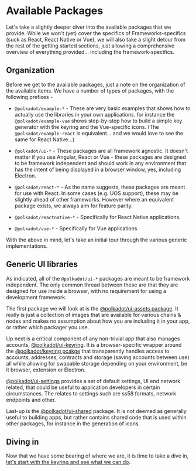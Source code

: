 # Available Packages

Let's take a slightly deeper diver into the available packages that we provide. While we won't (yet) cover the specifics of Frameworks-specifics (suck as React, React Native or Vue), we will also take a slight detour from the rest of the  getting started sections, just allowing a comprehensive overview of everything provided... including the framework-specifics.

## Organization

Before we get to the available packages, just a note on the organization of the available items. We have a number of types of packages, with the following prefixes -

- `@polkadot/example-*` - These are very basic examples that shows how to actually use the libraries in your own applications. for instance the `@polkadot/example-vue` shows step-by-step how to build a simple key generator with the keyring and the Vue-specific icons. (The `@polkadot/example-react` is equivalent... and we would love to see the same for React Native...)

- `@polkadot/ui-*` - These packages are all framework agnostic. It doesn't matter if you use Angular, React or Vue - these packages are designed to be framework independent and should work in any environment that has the intent of being displayed in a browser window, yes, including Electron.

- `@polkadot/react-*` - As the name suggests, these packages are meant for use with React. In some cases (e.g. UOS support), these may be slightly ahead of other frameworks. However where an equivalent package exists, we always aim for feature parity.

- `@polkadot/reactnative-*` - Specifically for React Native applications.

- `@polkadot/vue-*` - Specifically for Vue applications.

With the above in mind, let's take an initial tour through the various generic implementations.

##  Generic UI libraries

As indicated, all of the `@polkadot/ui-*` packages are meant to be framework independent. The only common thread between these are that they are designed for use inside a browser, with no requirement for using a development framework.

The first package we will look at is the [@polkadot/ui-assets package](https://www.npmjs.com/package/@polkadot/ui-assets). It really is just a collection of images that are available for various chains & nodes and makes no assumption about how you are including it in your app, or rather which packager you use.

Up next is a critical component of any non-trivial app that also manages accounts, [@polkadot/ui-keyring](https://www.npmjs.com/package/@polkadot/ui-keyring). It is a browser-specific wrapper around the [@polkadot/keyring pcakge](https://www.npmjs.com/package/@polkadot/keyring) that transparently handles access to accounts, addresses, contracts and storage (saving accounts between use) all while allowing for swapable storage depending on your environment, be it browser, extension or Electron.

[@polkadot/ui-settings](https://www.npmjs.com/package/@polkadot/ui-settings) provides a set of default settings, UI end network related, that could be useful to application developers in certain circumstances. The relates to settings such are ss58 formats, network endpoints and other.

Last-up is the [@polkadot/ui-shared](https://www.npmjs.com/package/@polkadot/ui-shared) package. It is not deemed as generally useful to building apps, but rather contains shared code that is used within other packages, for instance in the generation of icons.

## Diving in

Now that we have some bearing of where we are, it is time to take a dive in, [let's start with the keyring and see what we can do](keyring.md).

